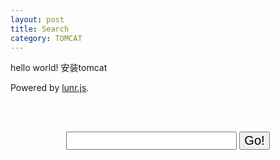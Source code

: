```yaml
---
layout: post
title: Search
category: TOMCAT
---
```




hello world!
安装tomcat





Powered by <a href="#">lunr.js</a>.

<br/>&nbsp;
<form action="get" id="site_search">
<center>
  <input style="font-size:20px;" type="text" id="search_box">
  <input style="font-size:20px;" type="submit" value="Go!">
</center>
</form>
<br/>&nbsp;
<br/>&nbsp;

<ul id="search_results"></ul>

<script src="{{ site.static_path }}/js/lunr.min.js"></script>
<script src="{{ site.static_path }}/js/jquery-1.8.0.min.js"></script>
<script src="{{ site.static_path }}/js/search.js"></script>